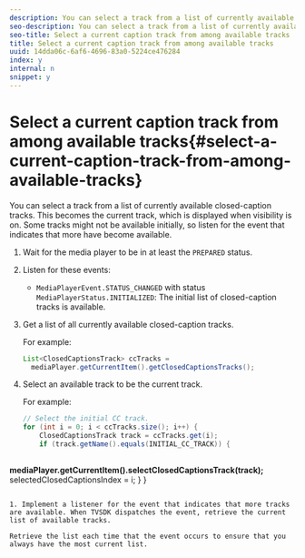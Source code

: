 ```yaml
---
description: You can select a track from a list of currently available closed-caption tracks. This becomes the current track, which is displayed when visibility is on. Some tracks might not be available initially, so listen for the event that indicates that more have become available.
seo-description: You can select a track from a list of currently available closed-caption tracks. This becomes the current track, which is displayed when visibility is on. Some tracks might not be available initially, so listen for the event that indicates that more have become available.
seo-title: Select a current caption track from among available tracks
title: Select a current caption track from among available tracks
uuid: 14dda06c-6af6-4696-83a0-5224ce476284
index: y
internal: n
snippet: y
---
```


# Select a current caption track from among available tracks{#select-a-current-caption-track-from-among-available-tracks}

You can select a track from a list of currently available closed-caption tracks. This becomes the current track, which is displayed when visibility is on. Some tracks might not be available initially, so listen for the event that indicates that more have become available.

1. Wait for the media player to be in at least the `PREPARED` status.
1. Listen for these events:

    * `MediaPlayerEvent.STATUS_CHANGED` with status `MediaPlayerStatus.INITIALIZED`: The initial list of closed-caption tracks is available.

1. Get a list of all currently available closed-caption tracks.

   For example: 

   ```java
   List<ClosedCaptionsTrack> ccTracks = 
     mediaPlayer.getCurrentItem().getClosedCaptionsTracks();
   ```

1. Select an available track to be the current track.

   For example: 

   ```java
   // Select the initial CC track. 
   for (int i = 0; i < ccTracks.size(); i++) { 
       ClosedCaptionsTrack track = ccTracks.get(i); 
       if (track.getName().equals(INITIAL_CC_TRACK)) { 
           
<b>mediaPlayer.getCurrentItem().selectClosedCaptionsTrack(track);</b> 
             selectedClosedCaptionsIndex = i; 
       } 
   }
   ```

1. Implement a listener for the event that indicates that more tracks are available. When TVSDK dispatches the event, retrieve the current list of available tracks.

   Retrieve the list each time that the event occurs to ensure that you always have the most current list.
